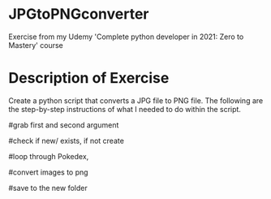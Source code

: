 # JPGtoPNGconverter
Exercise from my Udemy 'Complete python developer in 2021: Zero to Mastery' course


# Description of Exercise
Create a python script that converts a JPG file to PNG file. 
The following are the step-by-step instructions of what I needed to do within the script. 

#grab first and second argument

#check if new/ exists, if not create

#loop through Pokedex, 

#convert images to png

#save to the new folder
